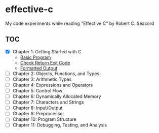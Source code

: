 # effective-c

My code experiments while reading "Effective C" by Robert C. Seacord

## TOC

- [x] Chapter 1: Getting Started with C
  - [Basic Program](src/ch01/basic.c)
  - [Check Return Exit Code](src/ch01/check_return.c)
  - [Formatted Output](src/ch01/formatted_output.c)
- [ ] Chapter 2: Objects, Functions, and Types
- [ ] Chapter 3: Arithmetic Types
- [ ] Chapter 4: Expressions and Operators
- [ ] Chapter 5: Control Flow
- [ ] Chapter 6: Dynamically Allocated Memory
- [ ] Chapter 7: Characters and Strings
- [ ] Chapter 8: Input/Output
- [ ] Chapter 9: Preprocessor
- [ ] Chapter 10: Program Structure
- [ ] Chapter 11: Debugging, Testing, and Analysis
